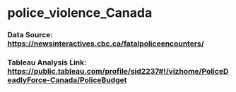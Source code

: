 # police_violence_Canada

### Data Source: https://newsinteractives.cbc.ca/fatalpoliceencounters/

### Tableau Analysis Link: https://public.tableau.com/profile/sid2237#!/vizhome/PoliceDeadlyForce-Canada/PoliceBudget
